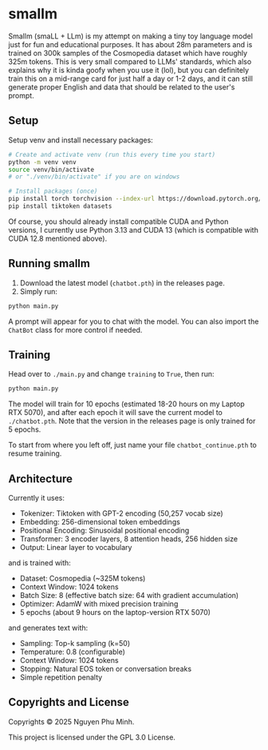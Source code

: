 # smallm

Smallm (smaLL + LLm) is my attempt on making a tiny toy language model just for fun and educational purposes. It has about 28m parameters and is trained on 300k samples of the Cosmopedia dataset which have roughly 325m tokens. This is very small compared to LLMs' standards, which also explains why it is kinda goofy when you use it (lol), but you can definitely train this on a mid-range card for just half a day or 1-2 days, and it can still generate proper English and data that should be related to the user's prompt.

## Setup

Setup venv and install necessary packages:

```sh
# Create and activate venv (run this every time you start)
python -m venv venv
source venv/bin/activate
# or "./venv/bin/activate" if you are on windows

# Install packages (once)
pip install torch torchvision --index-url https://download.pytorch.org/whl/cu128
pip install tiktoken datasets
```

Of course, you should already install compatible CUDA and Python versions, I currently use Python 3.13 and CUDA 13 (which is compatible with CUDA 12.8 mentioned above).

## Running smallm

1. Download the latest model (`chatbot.pth`) in the releases page.
2. Simply run:
```sh
python main.py
```

A prompt will appear for you to chat with the model. You can also import the `ChatBot` class for more control if needed.

## Training

Head over to `./main.py` and change `training` to `True`, then run:
```sh
python main.py
```

The model will train for 10 epochs (estimated 18-20 hours on my Laptop RTX 5070), and after each epoch it will save the current model to `./chatbot.pth`. Note that the version in the releases page is only trained for 5 epochs.

To start from where you left off, just name your file `chatbot_continue.pth` to resume training.

## Architecture

Currently it uses:

* Tokenizer: Tiktoken with GPT-2 encoding (50,257 vocab size)
* Embedding: 256-dimensional token embeddings
* Positional Encoding: Sinusoidal positional encoding
* Transformer: 3 encoder layers, 8 attention heads, 256 hidden size
* Output: Linear layer to vocabulary

and is trained with:

* Dataset: Cosmopedia (~325M tokens)
* Context Window: 1024 tokens
* Batch Size: 8 (effective batch size: 64 with gradient accumulation)
* Optimizer: AdamW with mixed precision training
* 5 epochs (about 9 hours on the laptop-version RTX 5070)

and generates text with:

* Sampling: Top-k sampling (k=50)
* Temperature: 0.8 (configurable)
* Context Window: 1024 tokens
* Stopping: Natural EOS token or conversation breaks
* Simple repetition penalty

## Copyrights and License

Copyrights © 2025 Nguyen Phu Minh.

This project is licensed under the GPL 3.0 License.
